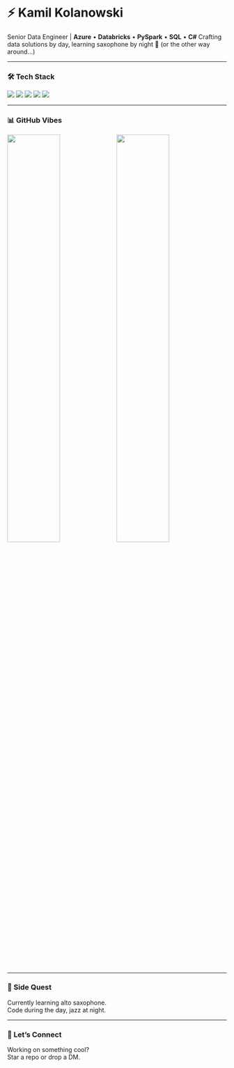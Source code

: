# ⚡ Kamil Kolanowski

Senior Data Engineer | **Azure** • **Databricks** • **PySpark** • **SQL** • **C#**
Crafting data solutions by day, learning saxophone by night 🎷 (or the other way around...)

---

### 🛠️ Tech Stack

<p align="left">
  <img src="https://img.shields.io/badge/Python-3776AB?style=for-the-badge&logo=python&logoColor=white" />
  <img src="https://img.shields.io/badge/SQL-4479A1?style=for-the-badge&logo=postgresql&logoColor=white" />
  <img src="https://img.shields.io/badge/Azure-0078D4?style=for-the-badge&logo=microsoftazure&logoColor=white" />
  <img src="https://img.shields.io/badge/Databricks-EB3C00?style=for-the-badge&logo=databricks&logoColor=white" />
  <img src="https://img.shields.io/badge/C%23-239120?style=for-the-badge&logo=csharp&logoColor=white" />
</p>

---

### 📊 GitHub Vibes

<img src="https://github-readme-stats.vercel.app/api?username=KamilKolanowski&show_icons=true&theme=tokyonight&count_private=true" width="49%" />
<img src="https://github-readme-stats.vercel.app/api/top-langs/?username=KamilKolanowski&layout=compact&theme=tokyonight&langs_count=6" width="49%" />

---

### 🎷 Side Quest

Currently learning alto saxophone.  
Code during the day, jazz at night.

---

### 💬 Let’s Connect

Working on something cool?  
Star a repo or drop a DM.
